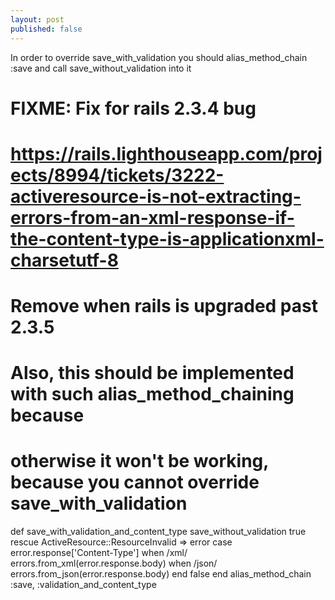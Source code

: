 ```yaml
---
layout: post
published: false
---
```

In order to override save_with_validation you should alias_method_chain :save and call save_without_validation into it

# FIXME: Fix for rails 2.3.4 bug
# https://rails.lighthouseapp.com/projects/8994/tickets/3222-activeresource-is-not-extracting-errors-from-an-xml-response-if-the-content-type-is-applicationxml-charsetutf-8
# Remove when rails is upgraded past 2.3.5
# Also, this should be implemented with such alias_method_chaining because
# otherwise it won't be working, because you cannot override save_with_validation
def save_with_validation_and_content_type
  save_without_validation
  true
rescue ActiveResource::ResourceInvalid => error
  case error.response['Content-Type']
  when /xml/
    errors.from_xml(error.response.body)
  when /json/
    errors.from_json(error.response.body)
  end
  false
end
alias_method_chain :save, :validation_and_content_type
